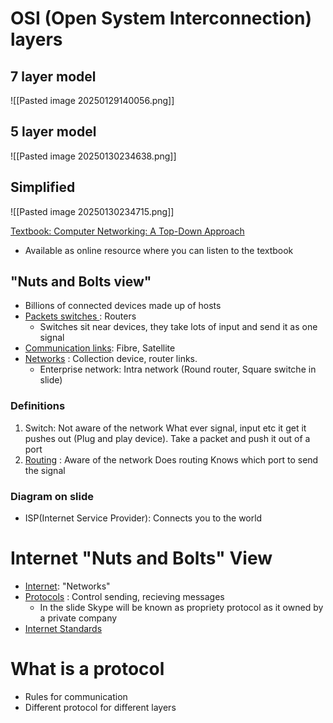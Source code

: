 # OSI (Open System Interconnection) layers 

## 7 layer model

![[Pasted image 20250129140056.png]]
## 5 layer model

![[Pasted image 20250130234638.png]]
## Simplified 

![[Pasted image 20250130234715.png]]

<u> Textbook: Computer Networking: A Top-Down Approach</u> 
- Available as online resource where you can listen to the textbook

## "Nuts and Bolts view" 
- Billions of connected devices made up of hosts
- <u>Packets switches </u>: Routers
	- Switches sit near devices, they take lots of input and send it as one signal
- <u>Communication links</u>: Fibre, Satellite 
- <u>Networks</u> : Collection device, router links.
	- Enterprise network: Intra network
(Round router, Square switche in slide)

### Definitions

1. Switch: Not aware of the network
		What ever signal, input etc it get it pushes out (Plug and play device).
		Take a packet and push it out of a port
2. <u>Routing</u> : Aware of the network
		Does routing
		Knows which port to send the signal

### Diagram on slide 

- ISP(Internet Service Provider): Connects you to the world

# Internet "Nuts and Bolts" View

- <u>Internet</u>: "Networks"
- <u>Protocols</u> : Control sending, recieving messages 
	- In the slide Skype will be known as propriety protocol as it owned by a private company
- <u> Internet Standards</u> 

# What is a protocol 

- Rules for communication
- Different protocol for different layers